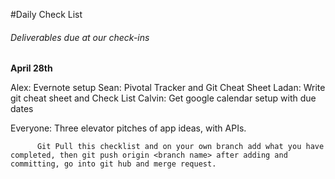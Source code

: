 #Daily Check List

<h6> Deliverables due at our check-ins </h6>

**April 28th**

Alex: Evernote setup
Sean: Pivotal Tracker and Git Cheat Sheet
Ladan: Write git cheat sheet and Check List
Calvin: Get google calendar setup with due dates

Everyone: Three elevator pitches of app ideas, with APIs.
		  
		  Git Pull this checklist and on your own branch add what you have completed, then git push origin <branch name> after adding and committing, go into git hub and merge request.